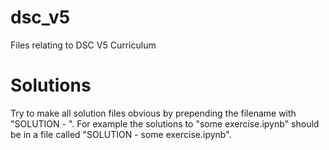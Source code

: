 # dsc_v5
Files relating to DSC V5 Curriculum

# Solutions

Try to make all solution files obvious by prepending the filename with "SOLUTION - ". For example the solutions to "some exercise.ipynb" should be in a file called "SOLUTION - some exercise.ipynb".
